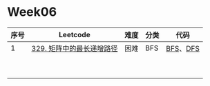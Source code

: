 # Week06

| 序号 | Leetcode                                                     | 难度 | 分类 | 代码                                                         |
| ---- | ------------------------------------------------------------ | ---- | ---- | ------------------------------------------------------------ |
| 1    | [329. 矩阵中的最长递增路径](https://leetcode.cn/problems/longest-increasing-path-in-a-matrix/) | 困难 | BFS  | [BFS](https://github.com/zhj6422/LeetcodeHomework/blob/main/week06/329.%20%E7%9F%A9%E9%98%B5%E4%B8%AD%E7%9A%84%E6%9C%80%E9%95%BF%E9%80%92%E5%A2%9E%E8%B7%AF%E5%BE%84(BFS).java)、[DFS](https://github.com/zhj6422/LeetcodeHomework/blob/main/week06/329.%20%E7%9F%A9%E9%98%B5%E4%B8%AD%E7%9A%84%E6%9C%80%E9%95%BF%E9%80%92%E5%A2%9E%E8%B7%AF%E5%BE%84(DFS).java) |
|      |                                                              |      |      |                                                              |
|      |                                                              |      |      |                                                              |
|      |                                                              |      |      |                                                              |
|      |                                                              |      |      |                                                              |
|      |                                                              |      |      |                                                              |
|      |                                                              |      |      |                                                              |
|      |                                                              |      |      |                                                              |
|      |                                                              |      |      |                                                              |
|      |                                                              |      |      |                                                              |

